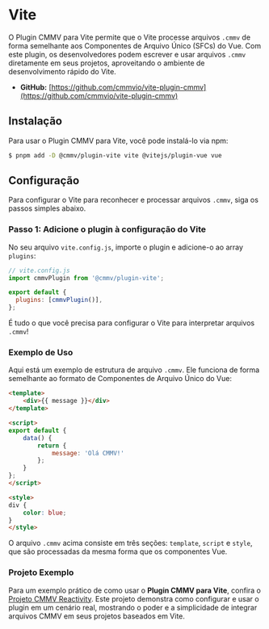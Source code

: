 # Vite

O Plugin CMMV para Vite permite que o Vite processe arquivos ``.cmmv`` de forma semelhante aos Componentes de Arquivo Único (SFCs) do Vue. Com este plugin, os desenvolvedores podem escrever e usar arquivos ``.cmmv`` diretamente em seus projetos, aproveitando o ambiente de desenvolvimento rápido do Vite.

* **GitHub:** [https://github.com/cmmvio/vite-plugin-cmmv](https://github.com/cmmvio/vite-plugin-cmmv)

## Instalação

Para usar o Plugin CMMV para Vite, você pode instalá-lo via npm:

```bash
$ pnpm add -D @cmmv/plugin-vite vite @vitejs/plugin-vue vue
```

## Configuração

Para configurar o Vite para reconhecer e processar arquivos ``.cmmv``, siga os passos simples abaixo.

### Passo 1: Adicione o plugin à configuração do Vite

No seu arquivo ``vite.config.js``, importe o plugin e adicione-o ao array ``plugins``:

```javascript
// vite.config.js
import cmmvPlugin from '@cmmv/plugin-vite';

export default {
  plugins: [cmmvPlugin()],
};
```

É tudo o que você precisa para configurar o Vite para interpretar arquivos ``.cmmv``!

### Exemplo de Uso

Aqui está um exemplo de estrutura de arquivo ``.cmmv``. Ele funciona de forma semelhante ao formato de Componentes de Arquivo Único do Vue:

```html
<template>
	<div>{{ message }}</div>
</template>

<script>
export default {
	data() {
		return {
			message: 'Olá CMMV!'
		};
	}
};
</script>

<style>
div {
	color: blue;
}
</style>
```

O arquivo ``.cmmv`` acima consiste em três seções: ``template``, ``script`` e ``style``, que são processadas da mesma forma que os componentes Vue.

### Projeto Exemplo

Para um exemplo prático de como usar o **Plugin CMMV para Vite**, confira o [Projeto CMMV Reactivity](https://github.com/cmmvio/cmmv-reactivity). Este projeto demonstra como configurar e usar o plugin em um cenário real, mostrando o poder e a simplicidade de integrar arquivos CMMV em seus projetos baseados em Vite.
